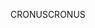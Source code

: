 <span data-ttu-id="e36b9-101">CRONUS</span><span class="sxs-lookup"><span data-stu-id="e36b9-101">CRONUS</span></span>